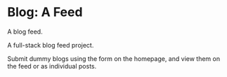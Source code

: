 # Blog: A Feed
A blog feed.

A full-stack blog feed project. 

Submit dummy blogs using the form on the homepage, and view them on the feed or as individual posts. 